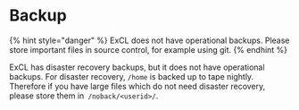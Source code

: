 # Backup

{% hint style="danger" %}
ExCL does not have operational backups. Please store important files in source control, for example using git.
{% endhint %}

ExCL has disaster recovery backups, but it does not have operational backups. For disaster recovery,  `/home` is backed up to tape nightly. Therefore if you have large files which do not need disaster recovery, please store them in` /noback/<userid>/`.
